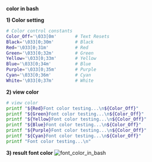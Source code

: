 **color in bash**

**1) Color setting**
```bash
# Color control constants
Color_Off='\033[0m'       # Text Resets
Black='\033[0;30m'        # Black
Red='\033[0;31m'          # Red
Green='\033[0;32m'        # Green
Yellow='\033[0;33m'       # Yellow
Blue='\033[0;34m'         # Blue
Purple='\033[0;35m'       # Purple
Cyan='\033[0;36m'         # Cyan
White='\033[0;37m'        # White

```


**2) view color**
```bash
# view color
printf "${Red}Font color testing...\n${Color_Off}"
printf "${Green}Font color testing...\n${Color_Off}"
printf "${Yellow}Font color testing...\n${Color_Off}"
printf "${Blue}Font color testing...\n${Color_Off}"
printf "${Purple}Font color testing...\n${Color_Off}"
printf "${Cyan}Font color testing...\n${Color_Off}"
printf "Font color testing...\n"
```


**3) result font color**
![font_color_in_bash](https://github.com/pwn4all/repository/tree/master/etc/imgs/font_color_in_bash.png "font_color_in_bash")
